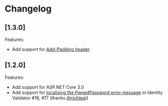 # Changelog

## [1.3.0]

Features:

* Add support for [Add-Padding header](https://www.troyhunt.com/enhancing-pwned-passwords-privacy-with-padding/).

[v1.3.0]: https://github.com/andrewlock/NetEscapades.AspNetCore.SecurityHeaders/compare/v1.3.0...1.2.0

## [1.2.0]

Features:

* Add support for ASP.NET Core 3.0
* Add support for [localising the PwnedPassword error message](https://github.com/andrewlock/PwnedPasswords#customizing-error-messages) in Identity Validator #18, #17 (thanks [@richtea](https://github.com/richtea)))

[v1.2.0]: https://github.com/andrewlock/NetEscapades.AspNetCore.SecurityHeaders/compare/v1.2.0...1.1.0